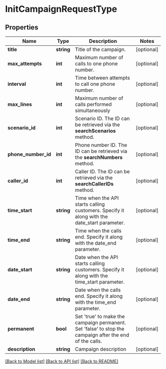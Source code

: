 # InitCampaignRequestType

## Properties
Name | Type | Description | Notes
------------ | ------------- | ------------- | -------------
**title** | **string** | Title of the campaign. | [optional] 
**max_attempts** | **int** | Maximum number of calls to one phone number. | [optional] 
**interval** | **int** | Time between attempts to call one phone number. | [optional] 
**max_lines** | **int** | Maximum number of calls performed simultaneously | [optional] 
**scenario_id** | **int** | Scenario ID. The ID can be retrieved via the **searchScenarios** method. | [optional] 
**phone_number_id** | **int** | Phone number ID. The ID сan be retrieved via the **searchNumbers** method. | [optional] 
**caller_id** | **int** | Caller ID. The ID сan be retrieved via the **searchCallerIDs** method. | [optional] 
**time_start** | **string** | Time when the API starts calling customers. Specify it along with the date_start parameter. | [optional] 
**time_end** | **string** | Time when the calls end. Specify it along with the date_end parameter. | [optional] 
**date_start** | **string** | Date when the API starts calling customers. Specify it along with the time_start parameter. | [optional] 
**date_end** | **string** | Date when the calls end. Specify it along with the time_end parameter. | [optional] 
**permanent** | **bool** | Set &#x27;true&#x27; to make the campaign permanent. Set &#x27;false&#x27; to stop the campaign after the end of the calls. | [optional] 
**description** | **string** | Campaign description | [optional] 

[[Back to Model list]](../../README.md#documentation-for-models) [[Back to API list]](../../README.md#documentation-for-api-endpoints) [[Back to README]](../../README.md)

